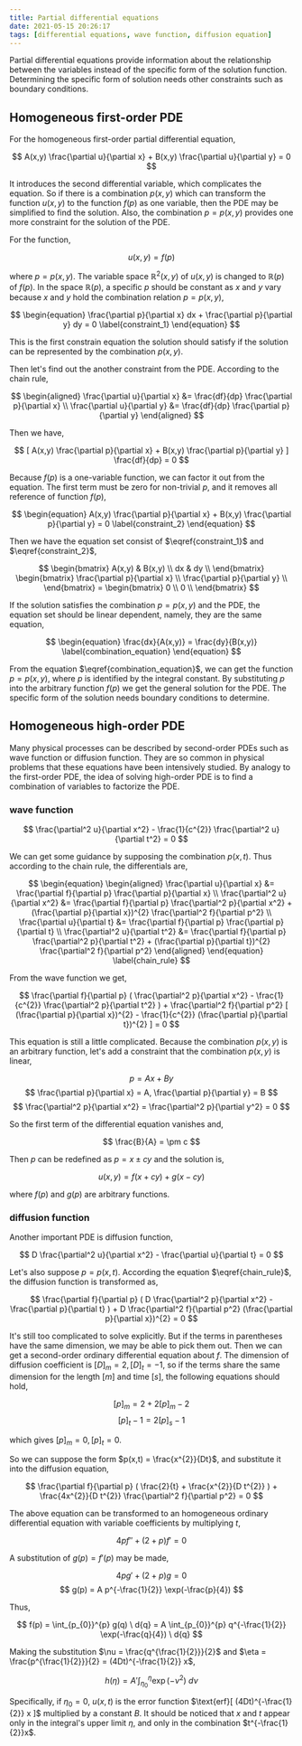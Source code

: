 ```yaml
---
title: Partial differential equations
date: 2021-05-15 20:26:17
tags: [differential equations, wave function, diffusion equation]
---
```


Partial differential equations provide information about the relationship between the variables instead of the specific form of the solution function. Determining the specific form of solution needs other constraints such as boundary conditions. 

<!--more-->

## Homogeneous first-order PDE

For the homogeneous first-order partial differential equation,

$$ A(x,y) \frac{\partial u}{\partial x} + B(x,y) \frac{\partial u}{\partial y} = 0 $$

It introduces the second differential variable, which complicates the equation. So if there is a combination $p(x,y)$ which can transform the function $u(x,y)$ to the function $f(p)$ as one variable, then the PDE may be simplified to find the solution. Also, the combination $p=p(x,y)$ provides one more constraint for the solution of the PDE.

For the function,

$$ u(x,y) = f(p) $$

where $p=p(x,y)$. The variable space $\mathbb{R}^{2}(x,y)$ of $u(x,y)$ is changed to $\mathbb{R}(p)$ of $f(p)$. In the space $\mathbb{R}(p)$, a specific $p$ should be constant as $x$ and $y$ vary because $x$ and $y$ hold the combination relation $p = p(x,y)$,

$$ \begin{equation}
\frac{\partial p}{\partial x} dx + \frac{\partial p}{\partial y} dy = 0 \label{constraint_1}
\end{equation} $$

This is the first constrain equation the solution should satisfy if the solution can be represented by the combination $p(x,y)$.

Then let's find out the another constraint from the PDE. According to the chain rule,

$$ \begin{aligned}
\frac{\partial u}{\partial x} &= \frac{df}{dp} \frac{\partial p}{\partial x} \\
\frac{\partial u}{\partial y} &= \frac{df}{dp} \frac{\partial p}{\partial y}
\end{aligned}  $$

Then we have,

$$ [ A(x,y) \frac{\partial p}{\partial x} + B(x,y) \frac{\partial p}{\partial y} ] \frac{df}{dp} = 0 $$

Because $f(p)$ is a one-variable function, we can factor it out from the equation. The first term must be zero for non-trivial $p$, and it removes all reference of function $f(p)$,

$$ \begin{equation}
A(x,y) \frac{\partial p}{\partial x} + B(x,y) \frac{\partial p}{\partial y} = 0 \label{constraint_2}
\end{equation} $$

Then we have the equation set consist of $\eqref{constraint_1}$ and $\eqref{constraint_2}$,

$$ \begin{bmatrix} A(x,y) & B(x,y) \\ dx & dy \\ \end{bmatrix} \begin{bmatrix} \frac{\partial p}{\partial x} \\ \frac{\partial p}{\partial y} \\ \end{bmatrix} = \begin{bmatrix} 0 \\ 0 \\ \end{bmatrix} $$

If the solution satisfies the combination $p=p(x,y)$ and the PDE, the equation set should be linear dependent, namely, they are the same equation,

$$ \begin{equation}
\frac{dx}{A(x,y)} = \frac{dy}{B(x,y)} \label{combination_equation}
\end{equation} $$

From the equation $\eqref{combination_equation}$, we can get the function $p=p(x,y)$, where $p$ is identified by the integral constant. By substituting $p$ into the arbitrary function $f(p)$ we get the general solution for the PDE. The specific form of the solution needs boundary conditions to determine.

## Homogeneous high-order PDE

Many physical processes can be described by second-order PDEs such as wave function or diffusion function. They are so common in physical problems that these equations have been intensively studied. By analogy to the first-order PDE, the idea of solving high-order PDE is to find a combination of variables to factorize the PDE.

### wave function

$$ \frac{\partial^2 u}{\partial x^2} - \frac{1}{c^{2}} \frac{\partial^2 u}{\partial t^2} = 0 $$

We can get some guidance by supposing the combination $p(x,t)$. Thus according to the chain rule, the differentials are,

$$ \begin{equation}
\begin{aligned}
\frac{\partial u}{\partial x} &= \frac{\partial f}{\partial p} \frac{\partial p}{\partial x} \\
\frac{\partial^2 u}{\partial x^2} &= \frac{\partial f}{\partial p} \frac{\partial^2 p}{\partial x^2} + (\frac{\partial p}{\partial x})^{2} \frac{\partial^2 f}{\partial p^2} \\
\frac{\partial u}{\partial t} &= \frac{\partial f}{\partial p} \frac{\partial p}{\partial t} \\
\frac{\partial^2 u}{\partial t^2} &= \frac{\partial f}{\partial p} \frac{\partial^2 p}{\partial t^2} + (\frac{\partial p}{\partial t})^{2} \frac{\partial^2 f}{\partial p^2} 
\end{aligned}
\end{equation} \label{chain_rule} $$

From the wave function we get,

$$ \frac{\partial f}{\partial p} ( \frac{\partial^2 p}{\partial x^2} - \frac{1}{c^{2}} \frac{\partial^2 p}{\partial t^2} ) + \frac{\partial^2 f}{\partial p^2} [ (\frac{\partial p}{\partial x})^{2} - \frac{1}{c^{2}} (\frac{\partial p}{\partial t})^{2} ] = 0 $$

This equation is still a little complicated. Because the combination $p(x,y)$ is an arbitrary function, let's add a constraint that the combination $p(x,y)$ is linear,

$$ p = A x + B y $$
$$ \frac{\partial p}{\partial x} = A, \frac{\partial p}{\partial y} = B $$
$$ \frac{\partial^2 p}{\partial x^2} = \frac{\partial^2 p}{\partial y^2} = 0 $$

So the first term of the differential equation vanishes and,

$$ \frac{B}{A} = \pm c $$

Then $p$ can be redefined as $p = x \pm c y$ and the solution is,

$$ u(x,y) = f(x+cy) + g(x-cy) $$

where $f(p)$ and $g(p)$ are arbitrary functions.

### diffusion function

Another important PDE is diffusion function,

$$ D \frac{\partial^2 u}{\partial x^2} - \frac{\partial u}{\partial t} = 0 $$

Let's also suppose $p = p(x,t)$. According the equation $\eqref{chain_rule}$, the diffusion function is transformed as,

$$ \frac{\partial f}{\partial p} ( D \frac{\partial^2 p}{\partial x^2} - \frac{\partial p}{\partial t} ) + D \frac{\partial^2 f}{\partial p^2} (\frac{\partial p}{\partial x})^{2} = 0 $$

It's still too complicated to solve explicitly. But if the terms in parentheses have the same dimension, we may be able to pick them out. Then we can get a second-order ordinary differential equation about $f$. The dimension of diffusion coefficient is $[D]_{m} = 2, [D]_{t} = -1$, so if the terms share the same dimension for the length $[m]$ and time $[s]$, the following equations should hold,

$$ [p]_{m} = 2 + 2 [p]_{m} - 2 $$
$$ [p]_{t} - 1 = 2 [p]_{s} - 1 $$

which gives $[p]_{m} = 0, [p]_{t} = 0$.

So we can suppose the form $p(x,t) = \frac{x^{2}}{Dt}$, and substitute it into the diffusion equation,

$$ \frac{\partial f}{\partial p} ( \frac{2}{t} + \frac{x^{2}}{D t^{2}} ) + \frac{4x^{2}}{D t^{2}} \frac{\partial^2 f}{\partial p^2} = 0 $$

The above equation can be transformed to an homogeneous ordinary differential equation with variable coefficients by multiplying $t$,

$$ 4 p f'' + ( 2 + p ) f' = 0 $$

A substitution of $g(p)=f'(p)$ may be made,

$$ 4 p g' + (2+p) g = 0 $$
$$ g(p) = A p^{-\frac{1}{2}} \exp(-\frac{p}{4}) $$

Thus,

$$ f(p) = \int_{p_{0}}^{p} g(q) \ d{q} = A \int_{p_{0}}^{p} q^{-\frac{1}{2}} \exp(-\frac{q}{4}) \ d{q} $$

Making the substitution $\nu = \frac{q^{\frac{1}{2}}}{2}$ and $\eta = \frac{p^{\frac{1}{2}}}{2} = (4Dt)^{-\frac{1}{2}} x$,

$$ h(\eta) = A' \int_{\eta_{0}}^{\eta} \exp(-\nu^{2}) \ d{\nu} $$

Specifically, if $\eta_{0} = 0$, $u(x,t)$ is the error function $\text{erf}[ (4Dt)^{-\frac{1}{2}} x ]$ multiplied by a constant $B$. It should be noticed that $x$ and $t$ appear only in the integral's upper limit $\eta$, and only in the combination $t^{-\frac{1}{2}}x$.
